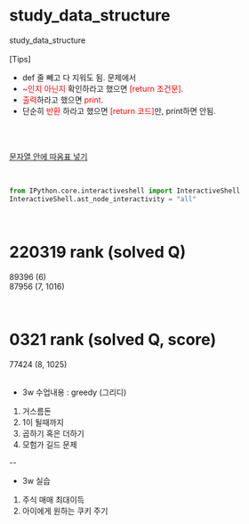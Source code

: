# study_data_structure
study_data_structure
<br>
<br>
[Tips]
* def 줄 빼고 다 지워도 됨.
문제에서
* <span style = 'color:red'>~인지 아닌지</span> 확인하라고 했으면 <span style = 'color:red'>[return 조건문]</span>.
* <span style = 'color:red'>출력</span>하라고 했으면 <span style = 'color:red'>print</span>.
* 단순히 <span style = 'color:red'>반환</span> 하라고 했으면 <span style = 'color:red'>[return 코드]</span>만, print하면 안됨.

<br>
<br>

[문자열 안에 따옴표 넣기](https://blog.hexabrain.net/275) <br>

<br>

``` python
from IPython.core.interactiveshell import InteractiveShell
InteractiveShell.ast_node_interactivity = "all"
```
<br>

# 220319 rank (solved Q)
89396 (6) <br>
87956 (7, 1016) <br>

<br>

# 0321 rank (solved Q, score)
77424 (8, 1025) <br>
<br>

* 3w 수업내용 : greedy (그리디)
1. 거스름돈
2. 1이 될때까지
3. 곱하기 혹은 더하기
4. 모험가 길드 문제

--
* 3w 실습
1. 주식 매매 최대이득
2. 아이에게 원하는 쿠키 주기
<br>
